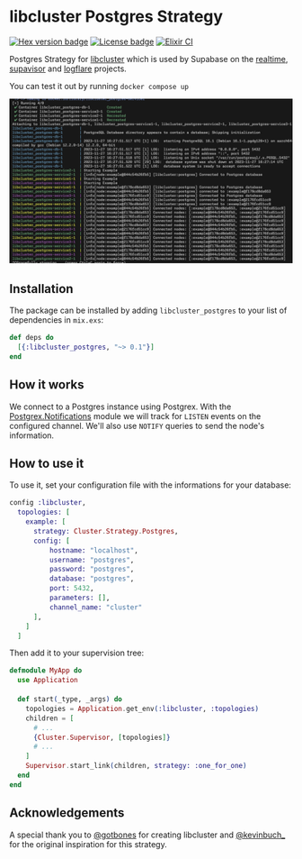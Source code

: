 # libcluster Postgres Strategy

[![Hex version badge](https://img.shields.io/hexpm/v/libcluster_postgres.svg)](https://hex.pm/packages/libcluster_postgres)
[![License badge](https://img.shields.io/hexpm/l/libcluster_postgres.svg)](https://github.com/supabase/libcluster_postgres/blob/main/LICENSE)
[![Elixir CI](https://github.com/supabase/libcluster_postgres/actions/workflows/elixir.yaml/badge.svg)](https://github.com/supabase/libcluster_postgres/actions/workflows/elixir.yaml)

Postgres Strategy for [libcluster](https://hexdocs.pm/libcluster/) which is used by Supabase on the [realtime](https://github.com/supabase/realtime), [supavisor](https://github.com/supabase/supavisor) and [logflare](https://github.com/logflare/logflare) projects.

You can test it out by running `docker compose up`

![example.png](example.png)

## Installation

The package can be installed
by adding `libcluster_postgres` to your list of dependencies in `mix.exs`:

```elixir
def deps do
  [{:libcluster_postgres, "~> 0.1"}]
end
```

## How it works

We connect to a Postgres instance using Postgrex. With the [Postgrex.Notifications](https://hexdocs.pm/postgrex/Postgrex.Notifications.html) module we will track for `LISTEN` events on the configured channel. We'll also use `NOTIFY` queries to send the node's information.

## How to use it

To use it, set your configuration file with the informations for your database:

```elixir
config :libcluster,
  topologies: [
    example: [
      strategy: Cluster.Strategy.Postgres,
      config: [
          hostname: "localhost",
          username: "postgres",
          password: "postgres",
          database: "postgres",
          port: 5432,
          parameters: [],
          channel_name: "cluster"
      ],
    ]
  ]
```
Then add it to your supervision tree:

```elixir
defmodule MyApp do
  use Application

  def start(_type, _args) do
    topologies = Application.get_env(:libcluster, :topologies)
    children = [
      # ...
      {Cluster.Supervisor, [topologies]}
      # ...
    ]
    Supervisor.start_link(children, strategy: :one_for_one)
  end
end
```


## Acknowledgements
A special thank you to [@gotbones](https://twitter.com/gotbones) for creating libcluster and [@kevinbuch_](https://twitter.com/kevinbuch_) for the original inspiration for this strategy.